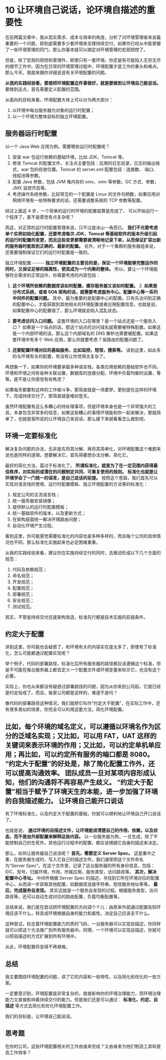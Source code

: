 # 10 让环境自己说话，论环境自描述的重要性

在前两篇文章中，我从现实需求、成本与效率的角度，分析了对环境管理者来说最重要的一个问题，即到底需要多少套环境来支撑持续交付。如果你已经从中能掌握了一些环境管理的窍门，那么你基本就可以搞定对环境管理的宏观把控了。

但是，除了宏观的把控和管理外，即使只有一套环境，你还是有可能陷入无穷无尽的细节工作中。因为在日常的环境管理过程中，环境配置才是工作的重头和难点。那么今天，我就来跟你详细说说有关环境配置的问题。

**从我的实践经验看，要想把环境配置这件事做好，就是要做到让环境自己能说话。** 要做到这点，首先需要定义配置的范围。

从面向的目标来看，环境配置大体上可以分为两大部分：

1. 以环境中每台服务器为对象的运行时配置；
1. 以一个环境为整体目标的独立环境配置。

## 服务器运行时配置

以一个 Java Web 应用为例，需要哪些运行时配置呢？

1. 安装 war 包运行依赖的基础环境，比如 JDK，Tomcat 等。
1. 修改 Tomcat 的配置文件，关注点主要包括：应用的日志目录，日志的输出格式，war 包的存放位置。Tomcat 的 server.xml 配置包括：连接数、 端口、线程池等参数。
1. 配置 Java 参数，包括 JVM 堆内存的 xmx、xmn 等参数，GC 方式、参数，JMX 监控开启等。
1. 考虑操作系统参数，比较常见的一个配置是 Linux 的文件句柄数，如果应用对网络环境有一些特殊要求的话，还需要调整系统的 TCP 参数等配置。

经过上面这 4 步，一个简单的运行时环境的配置就算是完成了， 可以开始运行一个程序了。是不是感觉有点复杂呢？

而这，对正常的运行时配置管理来说，只不过是冰山一角而已。 **我们不光要考虑单个实例初始化配置，还要考虑每次 JDK、Tomcat 等基础软件的版本升级引起的运行时配置的变更，而且这些变更都需要被清晰地记录下来，从而保证扩容出新的服务器时能取到正确的、最新的配置。** 另外，对于一个集群的服务器组来说，还需要强制保证它们的运行时配置是一致的。

独立环境配置
------ **独立环境配置的主要目的是，保证一个环境能够完整运作的同时，又保证足够的隔离性，使其成为一个内聚的整体。** 所以，要让一个环境能够符合需求的正常运作，你需要考虑的内容包括：

1. **这个环境所依赖的数据库该如何配置，缓存服务器又该如何配置。** 2. **如果是分布式系统，或者 SOA 架构的话，就需要考虑服务中心、配置中心等一系列中间件的配置问题。** 其中，最为重要的是配置中心的配置。只有先访问到正确的配置中心，才能获取到其他相关的环境配置或者应用配置信息。也就是说，如果配置中心的配置错了，那么环境就会陷入混乱状态。

1. **要考虑访问入口问题。** 这套环境的入口在哪里？是一个站点还是一个服务入口？ 如果是一个站点的话，那这个站点的访问域名就需要被特殊配置。如果这是一个内部环境的话，那么这个内部域名的 DNS 解析也需要被配置。如果这套环境中有多个 Web 应用，那么你就要考虑 7 层路由的配置问题了。
2. **还要配置环境对应的基础服务，比如监控，短信，搜索等。** 读到这里，如此多的与环境有关的配置，有没有让你觉得太复杂了。

再想象一下，如果你的环境要承载多种语言栈，各类应用依赖的基础软件也不同，环境和环境之间有各种关联设置，数据库的连接分配，环境中负载均衡的设置，等等。是不是让你感觉有些焦虑？

如果每天都要和这样的工作做斗争，那简直就是一场噩梦。更别提在这样的环境下，完成持续交付了，那简直就是难如登天。

虽然环境配置有这么多糟心的待处理事项，但是环境本身也是一个非常强大的工具，本身包含非常多的信息，如果这些糟心的事情环境能和你一起来解决，那就简单了，也就是我所说的让环境自己来说话，那么接下来就看看怎么做到吧。

## 环境一定要标准化

解决复杂问题的办法，无非是先将其分解，再将其简单化，对环境配置这个难题来说也是同样的道理。想要解决它，首先得要想办法分解、简化它。

最好的简化方法，莫过于标准化了。 **所谓标准化，就是为了在一定范围内获得最佳秩序，对实际的或潜在的问题制定共同、可重复使用的规则。**  **标准化也就是让环境学会了一门统一的语言，是自己说话的前提。** 按照这个思路，我们首先可以实现对语言栈的使用、运行时配置模板、独立环境配置的方法等的标准化：

1. 规定公司的主流语言栈；
1. 统一服务器安装镜像；
1. 提供默认的运行时配置模板；
1. 统一基础软件的版本，以及更新方式；
1. 在架构层面统一解决环境路由问题；
1. 自动化环境产生过程。

看到这里，你可能感觉需要标准化的内容也是多种多样的，而且每个公司的具体情况也不同，那么标准化实施起来也必定困难重重。

从我的实践经验来看，建议你在实施持续交付的同时，去推动形成以下几个方面的规范：

1. 代码及依赖规范；
1. 命名规范；
1. 开发规范；
1. 配置规范；
1. 部署规范；
1. 安全规范；
1. 测试规范。

其实，不管是持续交付还是架构改造，标准先行都是技术实施的前提条件。

## 约定大于配置

讲到这里，你可能也会疑惑了，和环境有关的内容实在是太多了，即使有了标准化，怎么可能都通过配置实现呢？

举个例子，代码的部署路径，标准化后所有服务器的路径都应该遵循这个标准，但是不可能在每台服务器上都去定义一个配置文件或环境变量来标示它，也没有这个必要。

实际上，你也从来都没有疑惑过部署路径的问题，因为从你来到公司起，它就已经是约定俗成了。而且，每家公司都是这样的，难道不是吗？

像代码的部署路径这种情况，我们就把它叫作“约定大于配置”，在实际工作中，还有很多类似的场景，你完全可以利用这套方法，简化环境配置。

## 比如，每个环境的域名定义，可以遵循以环境名作为区分的泛域名实现；又比如，可以用 FAT，UAT 这样的关键词来表示环境的作用；又比如，可以约定单机单应用；再比如，可以约定所有服务的端口都是 8080。 **“约定大于配置”的好处是，除了简化配置工作外，还可以提高沟通效率。** 团队成员一旦对某项内容形成认知，他们的沟通将不再容易产生歧义。 **“约定大于配置”相当于赋予了环境天生的本能，进一步加强了环境的自我描述能力。** 让环境自己能开口说话

有了环境标准化，以及约定大于配置的基础，你就可以顺利地让环境自己开口说话了。

也就是说， **通过环境的自描述文件，让环境能讲清楚自己的作用、依赖，以及状态，而不是由外部配置来解释这些内容。** 以一台服务器为例，一旦生成，除了不能控制自己的生死外，其他运行过程中的配置，都应该根据它自身的描述来决定。

那么，如何让服务器自己说话呢？ **首先，需要定义 Server Spec。** 这是重中之重，在服务器生成时，写入它自己的描述文件。我们通常把这个文件命名为“Server Spec”。在这个文件里，记录了这台服务器的所有身份信息，包括：IDC，型号，归属环境，作用，所属应用，服务类型，访问路径等。 **其次，解决配置中心寻址。** 中间件根据 Server Spec 的描述，寻找到它所在环境对应的配置中心，从而进一步获取其他配置，如数据库连接字符串，短信服务地址等等。 **最后，完成服务自发现。** 其实这就是一个服务自发现的过程。根据服务类型，访问路径等，还可以自动生成对应的路由配置，负载均衡配置等。

总结来说，我们是在尝试把环境配置的方向调个个儿：由原来外部通过配置告知环境应该干什么，转变成环境根据自身的能力和属性，决定自己应该去干什么。

这种尝试，标志着环境配置能力的质的飞跃。一台服务器可以实现自描述，你同样就可以把这个方法推广到所有服务器中。同理，一个环境可以实现自描述，你就可以把自描述的方式扩展到所有环境中。

从此，环境配置将变得不再艰难。

## 总结

我主要围绕环境配置的问题，讲了它的内容和一些特性，以及简化和优化的一些方案。

一定要意识到，环境配置是非常复杂的，直接影响你的环境治理能力，而环境治理能力又直接影响着持续交付的能力。但是我们还是可以通过： **标准化、约定、自描述** 等方式去简化和优化环境配置工作。

我们的目标是，让环境自己能说话。

## 思考题

在你的公司，这些环境配置相关的工作由谁来完成？又由谁来为他们制造工具和提高工作效率？
